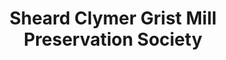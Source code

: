 ---
layout: repo
title: "Sheard Clymer Grist Mill Preservation Society"
id: 14712
permalink: repos/14712/
---